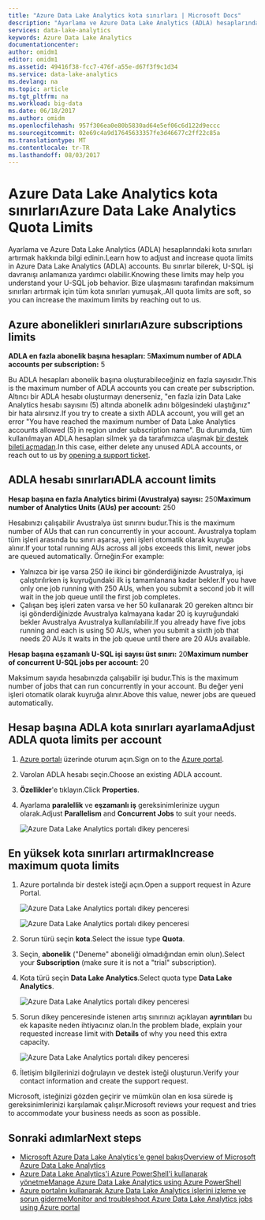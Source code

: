 ```yaml
---
title: "Azure Data Lake Analytics kota sınırları | Microsoft Docs"
description: "Ayarlama ve Azure Data Lake Analytics (ADLA) hesaplarındaki kota sınırları artırmak hakkında bilgi edinin."
services: data-lake-analytics
keywords: Azure Data Lake Analytics
documentationcenter: 
author: omidm1
editor: omidm1
ms.assetid: 49416f38-fcc7-476f-a55e-d67f3f9c1d34
ms.service: data-lake-analytics
ms.devlang: na
ms.topic: article
ms.tgt_pltfrm: na
ms.workload: big-data
ms.date: 06/18/2017
ms.author: omidm
ms.openlocfilehash: 957f306ea0e80b5830ad64e5ef06c6d122d9eccc
ms.sourcegitcommit: 02e69c4a9d17645633357fe3d46677c2ff22c85a
ms.translationtype: MT
ms.contentlocale: tr-TR
ms.lasthandoff: 08/03/2017
---
```

# <a name="azure-data-lake-analytics-quota-limits"></a><span data-ttu-id="99a13-104">Azure Data Lake Analytics kota sınırları</span><span class="sxs-lookup"><span data-stu-id="99a13-104">Azure Data Lake Analytics Quota Limits</span></span>

<span data-ttu-id="99a13-105">Ayarlama ve Azure Data Lake Analytics (ADLA) hesaplarındaki kota sınırları artırmak hakkında bilgi edinin.</span><span class="sxs-lookup"><span data-stu-id="99a13-105">Learn how to adjust and increase quota limits in Azure Data Lake Analytics (ADLA) accounts.</span></span> <span data-ttu-id="99a13-106">Bu sınırlar bilerek, U-SQL işi davranışı anlamanıza yardımcı olabilir.</span><span class="sxs-lookup"><span data-stu-id="99a13-106">Knowing these limits may help you understand your U-SQL job behavior.</span></span> <span data-ttu-id="99a13-107">Bize ulaşmasını tarafından maksimum sınırları artırmak için tüm kota sınırları yumuşak,.</span><span class="sxs-lookup"><span data-stu-id="99a13-107">All quota limits are soft, so you can increase the maximum limits by reaching out to us.</span></span>

## <a name="azure-subscriptions-limits"></a><span data-ttu-id="99a13-108">Azure abonelikleri sınırları</span><span class="sxs-lookup"><span data-stu-id="99a13-108">Azure subscriptions limits</span></span>

<span data-ttu-id="99a13-109">**ADLA en fazla abonelik başına hesapları:** 5</span><span class="sxs-lookup"><span data-stu-id="99a13-109">**Maximum number of ADLA accounts per subscription:**  5</span></span>

 <span data-ttu-id="99a13-110">Bu ADLA hesapları abonelik başına oluşturabileceğiniz en fazla sayısıdır.</span><span class="sxs-lookup"><span data-stu-id="99a13-110">This is the maximum number of ADLA accounts you can create per subscription.</span></span> <span data-ttu-id="99a13-111">Altıncı bir ADLA hesabı oluşturmayı denerseniz, "en fazla izin Data Lake Analytics hesabı sayısını (5) altında abonelik adını bölgesindeki ulaştığınız" bir hata alırsınız.</span><span class="sxs-lookup"><span data-stu-id="99a13-111">If you try to create a sixth ADLA account, you will get an error "You have reached the maximum number of Data Lake Analytics accounts allowed (5) in region under subscription name".</span></span> <span data-ttu-id="99a13-112">Bu durumda, tüm kullanılmayan ADLA hesapları silmek ya da tarafımızca ulaşmak [bir destek bileti açmadan](#increase-maximum-quota-limits).</span><span class="sxs-lookup"><span data-stu-id="99a13-112">In this case, either delete any unused ADLA accounts, or reach out to us by [opening a support ticket](#increase-maximum-quota-limits).</span></span>

## <a name="adla-account-limits"></a><span data-ttu-id="99a13-113">ADLA hesabı sınırları</span><span class="sxs-lookup"><span data-stu-id="99a13-113">ADLA account limits</span></span>

<span data-ttu-id="99a13-114">**Hesap başına en fazla Analytics birimi (Avustralya) sayısı:** 250</span><span class="sxs-lookup"><span data-stu-id="99a13-114">**Maximum number of Analytics Units (AUs) per account:** 250</span></span>

<span data-ttu-id="99a13-115">Hesabınızı çalışabilir Avustralya üst sınırını budur.</span><span class="sxs-lookup"><span data-stu-id="99a13-115">This is the maximum number of AUs that can run concurrently in your account.</span></span> <span data-ttu-id="99a13-116">Avustralya toplam tüm işleri arasında bu sınırı aşarsa, yeni işleri otomatik olarak kuyruğa alınır.</span><span class="sxs-lookup"><span data-stu-id="99a13-116">If your total running AUs across all jobs exceeds this limit, newer jobs are queued automatically.</span></span> <span data-ttu-id="99a13-117">Örneğin:</span><span class="sxs-lookup"><span data-stu-id="99a13-117">For example:</span></span>

* <span data-ttu-id="99a13-118">Yalnızca bir işe varsa 250 ile ikinci bir gönderdiğinizde Avustralya, işi çalıştırılırken iş kuyruğundaki ilk iş tamamlanana kadar bekler.</span><span class="sxs-lookup"><span data-stu-id="99a13-118">If you have only one job running with 250 AUs, when you submit a second job it will wait in the job queue until the first job completes.</span></span>
* <span data-ttu-id="99a13-119">Çalışan beş işleri zaten varsa ve her 50 kullanarak 20 gereken altıncı bir işi gönderdiğinizde Avustralya kalmayana kadar 20 iş kuyruğundaki bekler Avustralya Avustralya kullanılabilir.</span><span class="sxs-lookup"><span data-stu-id="99a13-119">If you already have five jobs running and each is using 50 AUs, when you submit a sixth job that needs 20 AUs it waits in the job queue until there are 20 AUs available.</span></span>

<span data-ttu-id="99a13-120">**Hesap başına eşzamanlı U-SQL işi sayısı üst sınırı:** 20</span><span class="sxs-lookup"><span data-stu-id="99a13-120">**Maximum number of concurrent U-SQL jobs per account:** 20</span></span>

<span data-ttu-id="99a13-121">Maksimum sayıda hesabınızda çalışabilir işi budur.</span><span class="sxs-lookup"><span data-stu-id="99a13-121">This is the maximum number of jobs that can run concurrently in your account.</span></span> <span data-ttu-id="99a13-122">Bu değer yeni işleri otomatik olarak kuyruğa alınır.</span><span class="sxs-lookup"><span data-stu-id="99a13-122">Above this value, newer jobs are queued automatically.</span></span>

## <a name="adjust-adla-quota-limits-per-account"></a><span data-ttu-id="99a13-123">Hesap başına ADLA kota sınırları ayarlama</span><span class="sxs-lookup"><span data-stu-id="99a13-123">Adjust ADLA quota limits per account</span></span>

1. <span data-ttu-id="99a13-124">[Azure portalı](https://portal.azure.com) üzerinde oturum açın.</span><span class="sxs-lookup"><span data-stu-id="99a13-124">Sign on to the [Azure portal](https://portal.azure.com).</span></span>
2. <span data-ttu-id="99a13-125">Varolan ADLA hesabı seçin.</span><span class="sxs-lookup"><span data-stu-id="99a13-125">Choose an existing ADLA account.</span></span>
3. <span data-ttu-id="99a13-126">**Özellikler**'e tıklayın.</span><span class="sxs-lookup"><span data-stu-id="99a13-126">Click **Properties**.</span></span>
4. <span data-ttu-id="99a13-127">Ayarlama **paralellik** ve **eşzamanlı iş** gereksinimlerinize uygun olarak.</span><span class="sxs-lookup"><span data-stu-id="99a13-127">Adjust **Parallelism** and **Concurrent Jobs** to suit your needs.</span></span>

    ![Azure Data Lake Analytics portalı dikey penceresi](./media/data-lake-analytics-quota-limits/data-lake-analytics-quota-properties.png)

## <a name="increase-maximum-quota-limits"></a><span data-ttu-id="99a13-129">En yüksek kota sınırları artırmak</span><span class="sxs-lookup"><span data-stu-id="99a13-129">Increase maximum quota limits</span></span>

1. <span data-ttu-id="99a13-130">Azure portalında bir destek isteği açın.</span><span class="sxs-lookup"><span data-stu-id="99a13-130">Open a support request in Azure Portal.</span></span>

    ![Azure Data Lake Analytics portalı dikey penceresi](./media/data-lake-analytics-quota-limits/data-lake-analytics-quota-help-support.png)

    ![Azure Data Lake Analytics portalı dikey penceresi](./media/data-lake-analytics-quota-limits/data-lake-analytics-quota-support-request.png)
2. <span data-ttu-id="99a13-133">Sorun türü seçin **kota**.</span><span class="sxs-lookup"><span data-stu-id="99a13-133">Select the issue type **Quota**.</span></span>
3. <span data-ttu-id="99a13-134">Seçin, **abonelik** ("Deneme" aboneliği olmadığından emin olun).</span><span class="sxs-lookup"><span data-stu-id="99a13-134">Select your **Subscription** (make sure it is not a "trial" subscription).</span></span>
4. <span data-ttu-id="99a13-135">Kota türü seçin **Data Lake Analytics**.</span><span class="sxs-lookup"><span data-stu-id="99a13-135">Select quota type **Data Lake Analytics**.</span></span>

    ![Azure Data Lake Analytics portalı dikey penceresi](./media/data-lake-analytics-quota-limits/data-lake-analytics-quota-support-request-basics.png)

5. <span data-ttu-id="99a13-137">Sorun dikey penceresinde istenen artış sınırınızı açıklayan **ayrıntıları** bu ek kapasite neden ihtiyacınız olan.</span><span class="sxs-lookup"><span data-stu-id="99a13-137">In the problem blade, explain your requested increase limit with **Details** of why you need this extra capacity.</span></span>

    ![Azure Data Lake Analytics portalı dikey penceresi](./media/data-lake-analytics-quota-limits/data-lake-analytics-quota-support-request-details.png)

6. <span data-ttu-id="99a13-139">İletişim bilgilerinizi doğrulayın ve destek isteği oluşturun.</span><span class="sxs-lookup"><span data-stu-id="99a13-139">Verify your contact information and create the support request.</span></span>

<span data-ttu-id="99a13-140">Microsoft, isteğinizi gözden geçirir ve mümkün olan en kısa sürede iş gereksinimlerinizi karşılamak çalışır.</span><span class="sxs-lookup"><span data-stu-id="99a13-140">Microsoft reviews your request and tries to accommodate your business needs as soon as possible.</span></span>

## <a name="next-steps"></a><span data-ttu-id="99a13-141">Sonraki adımlar</span><span class="sxs-lookup"><span data-stu-id="99a13-141">Next steps</span></span>

* [<span data-ttu-id="99a13-142">Microsoft Azure Data Lake Analytics'e genel bakış</span><span class="sxs-lookup"><span data-stu-id="99a13-142">Overview of Microsoft Azure Data Lake Analytics</span></span>](data-lake-analytics-overview.md)
* [<span data-ttu-id="99a13-143">Azure Data Lake Analytics'i Azure PowerShell'i kullanarak yönetme</span><span class="sxs-lookup"><span data-stu-id="99a13-143">Manage Azure Data Lake Analytics using Azure PowerShell</span></span>](data-lake-analytics-manage-use-powershell.md)
* [<span data-ttu-id="99a13-144">Azure portalını kullanarak Azure Data Lake Analytics işlerini izleme ve sorun giderme</span><span class="sxs-lookup"><span data-stu-id="99a13-144">Monitor and troubleshoot Azure Data Lake Analytics jobs using Azure portal</span></span>](data-lake-analytics-monitor-and-troubleshoot-jobs-tutorial.md)
